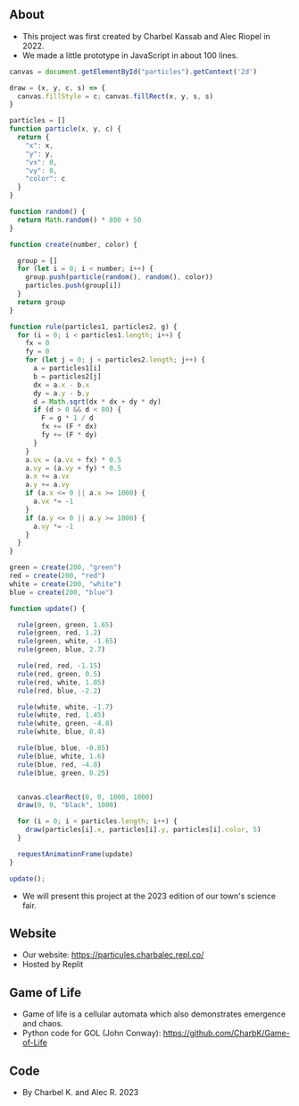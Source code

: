 ## About
- This project was first created by Charbel Kassab and Alec Riopel in 2022.
- We made a little prototype in JavaScript in about 100 lines.

```js
canvas = document.getElementById("particles").getContext('2d')

draw = (x, y, c, s) => {
  canvas.fillStyle = c; canvas.fillRect(x, y, s, s)
}

particles = []
function particle(x, y, c) {
  return {
    "x": x,
    "y": y,
    "vx": 0,
    "vy": 0,
    "color": c
  }
}

function random() {
  return Math.random() * 800 + 50
}

function create(number, color) {

  group = []
  for (let i = 0; i < number; i++) {
    group.push(particle(random(), random(), color))
    particles.push(group[i])
  }
  return group
}

function rule(particles1, particles2, g) {
  for (i = 0; i < particles1.length; i++) {
    fx = 0
    fy = 0
    for (let j = 0; j < particles2.length; j++) {
      a = particles1[i]
      b = particles2[j]
      dx = a.x - b.x
      dy = a.y - b.y
      d = Math.sqrt(dx * dx + dy * dy)
      if (d > 0 && d < 80) {
        F = g * 1 / d
        fx += (F * dx)
        fy += (F * dy)
      }
    }
    a.vx = (a.vx + fx) * 0.5
    a.vy = (a.vy + fy) * 0.5
    a.x += a.vx
    a.y += a.vy
    if (a.x <= 0 || a.x >= 1000) {
      a.vx *= -1
    }
    if (a.y <= 0 || a.y >= 1000) {
      a.vy *= -1
    }
  }
}

green = create(200, "green")
red = create(200, "red")
white = create(200, "white")
blue = create(200, "blue")

function update() {

  rule(green, green, 1.65)
  rule(green, red, 1.2)
  rule(green, white, -1.65)
  rule(green, blue, 2.7)

  rule(red, red, -1.15)
  rule(red, green, 0.5)
  rule(red, white, 1.05)
  rule(red, blue, -2.2)

  rule(white, white, -1.7)
  rule(white, red, 1.45)
  rule(white, green, -4.8)
  rule(white, blue, 0.4)

  rule(blue, blue, -0.85)
  rule(blue, white, 1.6)
  rule(blue, red, -4.0)
  rule(blue, green, 0.25)


  canvas.clearRect(0, 0, 1000, 1000)
  draw(0, 0, "black", 1000)

  for (i = 0; i < particles.length; i++) {
    draw(particles[i].x, particles[i].y, particles[i].color, 5)
  }

  requestAnimationFrame(update)
}

update();
```
- We will present this project at the 2023 edition of our town's science fair.

## Website
- Our website: https://particules.charbalec.repl.co/
- Hosted by Replit

## Game of Life
- Game of life is a cellular automata which also demonstrates emergence and chaos.
- Python code for GOL (John Conway): https://github.com/CharbK/Game-of-Life

## Code
- By Charbel K. and Alec R. 2023
